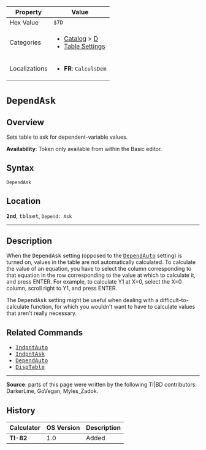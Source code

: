 | Property      | Value |
|---------------|-------|
| Hex Value     | `$7D`|
| Categories    | <ul><li>[Catalog](<../categories/Catalog.md>) > [D](<../categories/Catalog.md#D>)</li><li>[Table Settings](<../categories/Table Settings.md>)</li></ul> |
| Localizations | <ul><li><b>FR</b>: `CalculsDem`</li></ul> |

# `DependAsk`

## Overview
Sets table to ask for dependent-variable values.


<b>Availability</b>: Token only available from within the Basic editor.

## Syntax
`DependAsk`

## Location
<tt><kbd><b>2nd</b></kbd></tt>, <kbd>tblset</kbd>, `Depend: Ask`
<hr>

## Description

When the <tt>DependAsk</tt> setting (opposed to the <tt><a href="DependAuto.md">DependAuto</a></tt> setting) is turned on, values in the table are not automatically calculated. To calculate the value of an equation, you have to select the column corresponding to that equation in the row corresponding to the value at which to calculate it, and press ENTER. For example, to calculate Y1 at X=0, select the X=0 column, scroll right to Y1, and press ENTER.

The <tt>DependAsk</tt> setting might be useful when dealing with a difficult-to-calculate function, for which you wouldn't want to have to calculate values that aren't really necessary.

## Related Commands

*   <tt><a href="IndpntAuto.md">IndpntAuto</a></tt>
*   <tt><a href="IndpntAsk.md">IndpntAsk</a></tt>
*   <tt><a href="DependAuto.md">DependAuto</a></tt>
*   <tt><a href="DispTable.md">DispTable</a></tt>

* * *

**Source**: parts of this page were written by the following TI|BD contributors: DarkerLine, GoVegan, Myles_Zadok.

## History
| Calculator | OS Version | Description |
|------------|------------|-------------|
| <b>TI-82</b> | 1.0 | Added |



